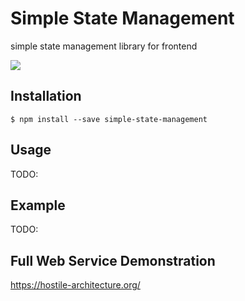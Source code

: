 # Simple State Management

simple state management library for frontend

<img src="https://github.com/MuuKojima/simple-state-manager/blob/develop/art/architecture.png?raw=true" />

## Installation

```
$ npm install --save simple-state-management
```

## Usage

TODO:

## Example

TODO:

## Full Web Service Demonstration

https://hostile-architecture.org/
